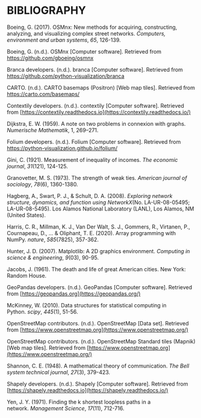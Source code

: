 # BIBLIOGRAPHY

Boeing, G. (2017). OSMnx: New methods for acquiring, constructing, analyzing, and visualizing complex street networks. *Computers, environment and urban systems*, *65*, 126-139.

Boeing, G. (n.d.). OSMnx [Computer software]. Retrieved from https://github.com/gboeing/osmnx

Branca developers. (n.d.). branca [Computer software]. Retrieved from https://github.com/python-visualization/branca

CARTO. (n.d.). CARTO basemaps (Positron) [Web map tiles]. Retrieved from https://carto.com/basemaps/

Contextily developers. (n.d.). contextily [Computer software]. Retrieved from [https://contextily.readthedocs.io](https://contextily.readthedocs.io/)

Dijkstra, E. W. (1959). A note on two problems in connexion with graphs. *Numerische Mathematik*, 1, 269–271.

Folium developers. (n.d.). Folium [Computer software]. Retrieved from https://python-visualization.github.io/folium/

Gini, C. (1921). Measurement of inequality of incomes. *The economic journal*, *31*(121), 124-125.

Granovetter, M. S. (1973). The strength of weak ties. *American journal of sociology*, *78*(6), 1360-1380.

Hagberg, A., Swart, P. J., & Schult, D. A. (2008). *Exploring network structure, dynamics, and function using NetworkX*(No. LA-UR-08-05495; LA-UR-08-5495). Los Alamos National Laboratory (LANL), Los Alamos, NM (United States).

Harris, C. R., Millman, K. J., Van Der Walt, S. J., Gommers, R., Virtanen, P., Cournapeau, D., ... & Oliphant, T. E. (2020). Array programming with NumPy. *nature*, *585*(7825), 357-362.

Hunter, J. D. (2007). Matplotlib: A 2D graphics environment. *Computing in science & engineering*, *9*(03), 90-95.

Jacobs, J. (1961). The death and life of great American cities. New York: Random House.

GeoPandas developers. (n.d.). GeoPandas [Computer software]. Retrieved from [https://geopandas.org](https://geopandas.org/)

McKinney, W. (2010). Data structures for statistical computing in Python. *scipy*, *445*(1), 51-56.

OpenStreetMap contributors. (n.d.). OpenStreetMap [Data set]. Retrieved from [https://www.openstreetmap.org](https://www.openstreetmap.org/)

OpenStreetMap contributors. (n.d.). OpenStreetMap Standard tiles (Mapnik) [Web map tiles]. Retrieved from [https://www.openstreetmap.org](https://www.openstreetmap.org/)

Shannon, C. E. (1948). A mathematical theory of communication. *The Bell system technical journal*, *27*(3), 379-423.

Shapely developers. (n.d.). Shapely [Computer software]. Retrieved from [https://shapely.readthedocs.io](https://shapely.readthedocs.io/)

Yen, J. Y. (1971). Finding the k shortest loopless paths in a network. *Management Science*, *17*(11), 712-716.

